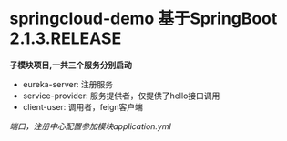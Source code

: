 # springcloud-demo 基于SpringBoot 2.1.3.RELEASE
**子模块项目,一共三个服务分别启动**
- eureka-server: 注册服务
- service-provider: 服务提供者，仅提供了hello接口调用
- client-user: 调用者，feign客户端

*端口，注册中心配置参加模块application.yml*
